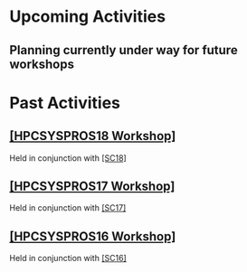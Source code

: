 # Upcoming Activities

## Planning currently under way for future workshops

# Past Activities

## [[HPCSYSPROS18 Workshop]](http://sighpc-syspros.org/2018/index.php.html)
Held in conjunction with [[SC18]](http://sc18.supercomputing.org)

## [[HPCSYSPROS17 Workshop]](http://sighpc-syspros.org/2017/index.php.html)
Held in conjunction with [[SC17]](http://sc17.supercomputing.org)

## [[HPCSYSPROS16 Workshop]](http://sighpc-syspros.org/2016/index.php.html)
Held in conjunction with [[SC16]](http://sc16.supercomputing.org)
